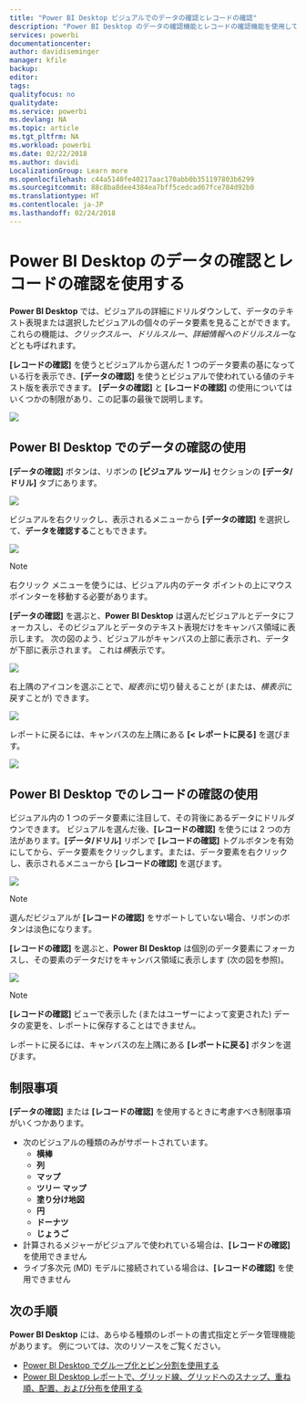 ```yaml
---
title: "Power BI Desktop ビジュアルでのデータの確認とレコードの確認"
description: "Power BI Desktop のデータの確認機能とレコードの確認機能を使用して、詳細情報にドリルダウンします"
services: powerbi
documentationcenter: 
author: davidiseminger
manager: kfile
backup: 
editor: 
tags: 
qualityfocus: no
qualitydate: 
ms.service: powerbi
ms.devlang: NA
ms.topic: article
ms.tgt_pltfrm: NA
ms.workload: powerbi
ms.date: 02/22/2018
ms.author: davidi
LocalizationGroup: Learn more
ms.openlocfilehash: c44a5140fe40217aac170abb0b351197803b6299
ms.sourcegitcommit: 88c8ba8dee4384ea7bff5cedcad67fce784d92b0
ms.translationtype: HT
ms.contentlocale: ja-JP
ms.lasthandoff: 02/24/2018
---
```

# <a name="use-see-data-and-see-records-in-power-bi-desktop"></a>Power BI Desktop のデータの確認とレコードの確認を使用する
**Power BI Desktop** では、ビジュアルの詳細にドリルダウンして、データのテキスト表現または選択したビジュアルの個々のデータ要素を見ることができます。 これらの機能は、*クリックスルー*、*ドリルスルー*、*詳細情報へのドリルスルー*などとも呼ばれます。

**[レコードの確認]** を使うとビジュアルから選んだ 1 つのデータ要素の基になっている行を表示でき、**[データの確認]** を使うとビジュアルで使われている値のテキスト版を表示できます。 **[データの確認]** と **[レコードの確認]** の使用についてはいくつかの制限があり、この記事の最後で説明します。

![](media/desktop-see-data-see-records/see-data-see-records_1.png)

## <a name="using-see-data-in-power-bi-desktop"></a>Power BI Desktop でのデータの確認の使用
**[データの確認]** ボタンは、リボンの **[ビジュアル ツール]** セクションの **[データ/ドリル]** タブにあります。

![](media/desktop-see-data-see-records/see-data-see-records_2.png)

ビジュアルを右クリックし、表示されるメニューから **[データの確認]** を選択して、**データを確認する**こともできます。

![](media/desktop-see-data-see-records/see-data-see-records_3.png)

> [!NOTE]
> 右クリック メニューを使うには、ビジュアル内のデータ ポイントの上にマウス ポインターを移動する必要があります。
> 
> 

**[データの確認]** を選ぶと、**Power BI Desktop** は選んだビジュアルとデータにフォーカスし、そのビジュアルとデータのテキスト表現だけをキャンバス領域に表示します。 次の図のよう、ビジュアルがキャンバスの上部に表示され、データが下部に表示されます。 これは*横*表示です。

![](media/desktop-see-data-see-records/see-data-see-records_4.png)

右上隅のアイコンを選ぶことで、*縦表示*に切り替えることが (または、*横表示*に戻すことが) できます。

![](media/desktop-see-data-see-records/see-data-see-records_5.png)

レポートに戻るには、キャンバスの左上隅にある **[< レポートに戻る]** を選びます。

![](media/desktop-see-data-see-records/see-data-see-records_6.png)

## <a name="using-see-records-in-power-bi-desktop"></a>Power BI Desktop でのレコードの確認の使用
ビジュアル内の 1 つのデータ要素に注目して、その背後にあるデータにドリルダウンできます。 ビジュアルを選んだ後、**[レコードの確認]** を使うには 2 つの方法があります。**[データ/ドリル]** リボンで **[レコードの確認]** トグルボタンを有効にしてから、データ要素をクリックします。または、データ要素を右クリックし、表示されるメニューから **[レコードの確認]** を選びます。

![](media/desktop-see-data-see-records/see-data-see-records_7.png)

> [!NOTE]
> 選んだビジュアルが **[レコードの確認]** をサポートしていない場合、リボンのボタンは淡色になります。
> 
> 

**[レコードの確認]** を選ぶと、**Power BI Desktop** は個別のデータ要素にフォーカスし、その要素のデータだけをキャンバス領域に表示します (次の図を参照)。

![](media/desktop-see-data-see-records/see-data-see-records_8.png)

> [!NOTE]
> **[レコードの確認]** ビューで表示した (またはユーザーによって変更された) データの変更を、レポートに保存することはできません。

レポートに戻るには、キャンバスの左上隅にある **[レポートに戻る]** ボタンを選びます。

## <a name="limitations"></a>制限事項
**[データの確認]** または **[レコードの確認]** を使用するときに考慮すべき制限事項がいくつかあります。

* 次のビジュアルの種類のみがサポートされています。
  * **横棒**
  * **列**
  * **マップ**
  * **ツリー マップ**
  * **塗り分け地図**
  * **円**
  * **ドーナツ**
  * **じょうご**
* 計算されるメジャーがビジュアルで使われている場合は、**[レコードの確認]** を使用できません
* ライブ多次元 (MD) モデルに接続されている場合は、**[レコードの確認]** を使用できません

## <a name="next-steps"></a>次の手順
**Power BI Desktop** には、あらゆる種類のレポートの書式指定とデータ管理機能があります。 例については、次のリソースをご覧ください。

* [Power BI Desktop でグループ化とビン分割を使用する](desktop-grouping-and-binning.md)
* [Power BI Desktop レポートで、グリッド線、グリッドへのスナップ、重ね順、配置、および分布を使用する](desktop-gridlines-snap-to-grid.md)

